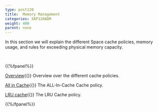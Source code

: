 ```yaml
---
type: post120
title:  Memory Management
categories: XAP120ADM
weight: 400
parent: none
---
```








In this section we will explain the different Space cache policies, memory usage, and rules for exceeding physical memory capacity.





<br>

{{%fpanel%}}

[Overview](./memory-management-facilities.html){{<wbr>}}
Overview over the different cache policies.

[All in Cache](./all-in-cache-cache-policy.html){{<wbr>}}
The ALL-In-Cache Cache policy.

[LRU cache](./lru-cache-policy.html){{<wbr>}}
The LRU Cache policy.

{{%/fpanel%}}
